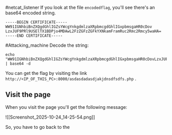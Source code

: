 #netcat_listener 
If you look at the file `encodedflag`,  you'll see there's an base64 encoded string.

```
-----BEGIN CERTIFICATE----- 
WW91IGNhbiBnZXQgdGhlIGZsYWcgYnkgdmlzaXRpbmcgdGhlIGxpbmsgaHR0cDov LzxJUF9PRl9USElTX1BDPjo4MDAwL2FzZGFzZGFkYXNkamFramRuc2Rmc2Rmcy5waHA= 
-----END CERTIFICATE-----
```

#Attacking_machine 
Decode the string:

```
echo "WW91IGNhbiBnZXQgdGhlIGZsYWcgYnkgdmlzaXRpbmcgdGhlIGxpbmsgaHR0cDovLzxJUF9PRl9USElTX1BDPjo4MDAwL2FzZGFzZGFkYXNkamFramRuc2Rmc2Rmcy5waHA=" | base64 -d
```


You can get the flag by visiting the link `http://<IP_OF_THIS_PC>:8000/asdasdadasdjakjdnsdfsdfs.php` .

## Visit the page

When you visit the page you'll get the following message:

![[Screenshot_2025-10-24_14-25-54.png]]

So, you have to go back to the 